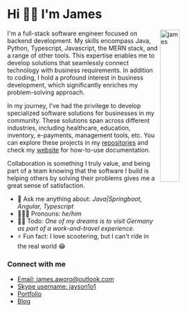 # Hi 👋🏾 I'm James

<img align="right" src="https://user-images.githubusercontent.com/23294830/199226757-97a94403-058e-498a-8e9f-627d0c9981d2.png" alt="james" width=30% style=""/>

I'm a full-stack software engineer focused on backend development. My skills encompass Java, Python, Typescript, Javascript, the MERN stack, and a range of other tools. This expertise enables me to develop solutions that seamlessly connect technology with business requirements.  In addition to coding, I hold a profound interest in business development, which significantly enriches my problem-solving approach.

In my journey,  I've had the privilege to develop specialized software solutions for businesses in my community. These solutions span across different industries, including healthcare, education, inventory, e-payments, management tools, etc. You can explore these projects in my [repositories](https://github.com/jamesawo?tab=repositories) and check my [website](https://jamesaworo.com/projects) for how-to-use documentation.

Collaboration is something I truly value, and being part of a team knowing that the software I build is helping others by solving their problems gives me a great sense of satisfaction.


- 💬 Ask me anything about: _Java|Springboot, Angular, Typescript_
- 🧔🏾‍♂️ Pronouns: _he/him_
- 👌🏾 Todo: _One of my dreams is to visit Germany as part of a work-and-travel experience._
- ⚡ Fun fact: I love scootering, but I can't ride in the real world 😂

### Connect with me
- [Email: james.aworo@outlook.com](james.aworo@outlook.com)
- [Skype username: jayson1o1](https://join.skype.com/invite/nhsGuLWc1kQe) 
- [Portfolio](https://jamesaworo.com/projects)
- [Blog](https://jamesaworo.com/blog)
